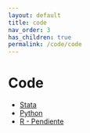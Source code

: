 ```yaml
---
layout: default
title: code
nav_order: 3
has_children: true
permalink: /code/code
---
```


# Code
- [Stata](https://bid-data.github.io/styleguides_scl/code/stata_styleguide.html)
- [Python](https://bid-data.github.io/styleguides_scl/code/python_styleguide.md)
- [R - Pendiente]()
